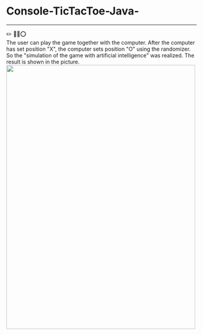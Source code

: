 # Console-TicTacToe-Java-
___
✏️ 📗:x::o: <br>
The user can play the game together with the computer. After the computer has set position "X", the computer sets position "O" using the randomizer.
So the "simulation of the game with artificial intelligence" was realized. 
The result is shown in the picture. <br>
<img src="https://github.com/DarinaViktorova/Console-TicTacToe-Java-/tree/master/img/result.png" width="500" height="700"/>

